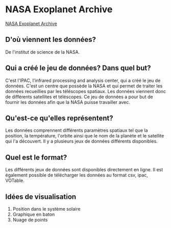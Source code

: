 # NASA Exoplanet Archive
[NASA Exoplanet Archive](https://exoplanetarchive.ipac.caltech.edu/)
## D'où viennent les données?
De l'institut de science de la NASA.
## Qui a créé le jeu de données? Dans quel but?
C'est l'IPAC, l'infrared processing and analysis center, qui a créé le jeu de données. C'est un centre que possède la NASA et qui permet de traiter les données recueillies par les téléscopes spatiaux. Les données viennent donc de différents satellites et téléscopes.
Ce jeu de données a pour but de fournir les données afin que la NASA puisse travailler avec.
## Qu'est-ce qu'elles représentent?
Les données comprennent différents paramètres spatiaux tel que la position, la température, l'orbite ainsi que le nom de la planète et le satellite qui l'a découvert. Il y a plusieurs jeux de données différents disponibles.
## Quel est le format? 
Les différents jeux de données sont disponibles directement en ligne. Il est également possible de télécharger les données au format csv, ipac, VOTable.
## Idées de visualisation
1. Position dans le système solaire
2. Graphique en baton
3. Nuage de points
